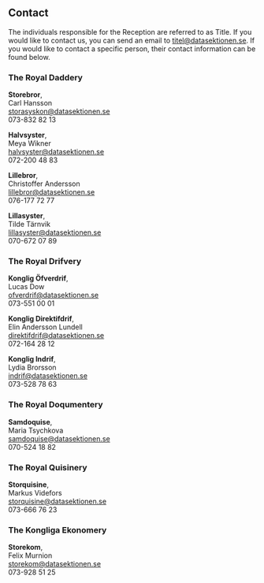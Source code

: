## Contact

The individuals responsible for the Reception are referred to as Title. If you would like to contact us, you can send an email to [titel@datasektionen.se](mailto:titel@datasektionen.se). If you would like to contact a specific person, their contact information can be found below.

### The Royal Daddery
**Storebror**, <br />
Carl Hansson<br />
[storasyskon@datasektionen.se](mailto:storasyskon@datasektionen.se)<br />
073-832 82 13

**Halvsyster**, <br />
Meya Wikner<br />
[halvsyster@datasektionen.se](mailto:halvsyster@datasektionen.se)<br />
072-200 48 83

**Lillebror**, <br />
Christoffer Andersson<br />
[lillebror@datasektionen.se](mailto:lillebror@datasektionen.se)<br /> 
076-177 72 77

**Lillasyster**, <br />
Tilde Tärnvik <br />
[lillasyster@datasektionen.se](mailto:lillasyster@datasektionen.se)<br /> 
070-672 07 89

### The Royal Drifvery
**Konglig Öfverdrif**, <br />
Lucas Dow<br />
[ofverdrif@datasektionen.se](mailto:ofverdrif@datasektionen.se)<br />
073-551 00 01

**Konglig Direktifdrif**, <br />
Elin Andersson Lundell<br />
[direktifdrif@datasektionen.se](mailto:direktifdrif@datasektionen.se)<br />
072-164 28 12

**Konglig Indrif**, <br />
Lydia Brorsson<br />
[indrif@datasektionen.se](mailto:indrif@datasektionen.se)<br />
073-528 78 63

### The Royal Doqumentery
**Samdoquise**, <br />
Maria Tsychkova<br />
[samdoquise@datasektionen.se](mailto:samdoquise@datasektionen.se)<br />
070-524 18 82

### The Royal Quisinery
**Storquisine**, <br />
Markus Videfors<br />
[storquisine@datasektionen.se](mailto:storquisine@datasektionen.se)<br />
073-666 76 23

### The Kongliga Ekonomery
**Storekom**, <br />
Felix Murnion<br />
[storekom@datasektionen.se](mailto:storekom@datasektionen.se)<br />
073-928 51 25